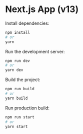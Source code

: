 # Next.js App (v13)

Install dependencies:
```bash
npm install
# or
yarn
```

Run the development server:
```bash
npm run dev
# or
yarn dev
```

Build the project:
```bash
npm run build
# or
yarn build
```

Run production build:
```bash
npm run start
# or
yarn start
```
